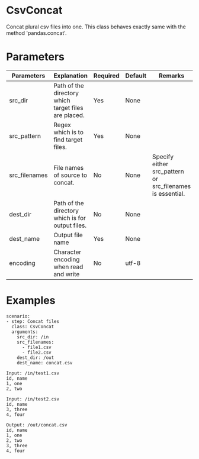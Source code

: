 # CsvConcat
Concat plural csv files into one.
This class behaves exactly same with the method 'pandas.concat'.

# Parameters
|Parameters|Explanation|Required|Default|Remarks|
|----------|-----------|--------|-------|-------|
|src_dir|Path of the directory which target files are placed.|Yes|None||
|src_pattern|Regex which is to find target files.|Yes|None||
|src_filenames|File names of source to concat.|No|None|Specify either src_pattern or src_filenames is essential.|
|dest_dir|Path of the directory which is for output files.|No|None||
|dest_name|Output file name|Yes|None||
|encoding|Character encoding when read and write|No|utf-8||

# Examples
```
scenario:
- step: Concat files
  class: CsvConcat
  arguments:
    src_dir: /in
    src_filenames:
      - file1.csv
      - file2.csv
    dest_dir: /out
    dest_name: concat.csv

Input: /in/test1.csv
id, name
1, one
2, two

Input: /in/test2.csv
id, name
3, three
4, four

Output: /out/concat.csv
id, name
1, one
2, two
3, three
4, four
```